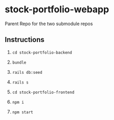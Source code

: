 # stock-portfolio-webapp
Parent Repo for the two submodule repos

## Instructions

1) `cd stock-portfolio-backend`
2) `bundle`
3) `rails db:seed`
4) `rails s`

5) `cd stock-portfolio-frontend`
6) `npm i`
7) `npm start`
